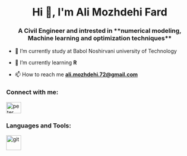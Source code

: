 <h1 align="center">Hi 👋, I'm Ali Mozhdehi Fard</h1>
<h3 align="center">A Civil Engineer and intrested in **numerical modeling, Machine learning and optimization techniques**</h3>

- 🔭 I’m currently study at Babol Noshirvani university of Technology

- 🌱 I’m currently learning **R**

- 📫 How to reach me **ali.mozhdehi.72@gmail.com**

<h3 align="left">Connect with me: </h3>
<p align="left">
<a href="https://www.linkedin.com/in/ali-mozhdehi-fard-473475168/" target="blank"><img align="center" src="https://raw.githubusercontent.com/rahuldkjain/github-profile-readme-generator/master/src/images/icons/Social/linked-in-alt.svg" alt="peter kimanzi" height="30" width="40" /></a>
</p>

<h3 align="left">Languages and Tools:</h3>
<p align="left"> 
<a href="https://git-scm.com/" target="_blank" rel="noreferrer"> <img src="https://www.vectorlogo.zone/logos/git-scm/git-scm-icon.svg" alt="git" width="40" height="40"/> </a>

</p>
<!---
Alifarrd/Alifarrd is a ✨ special ✨ repository because its `README.md` (this file) appears on your GitHub profile.
You can click the Preview link to take a look at your changes.
--->
